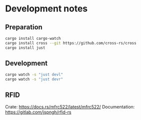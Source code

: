 # Development notes

## Preparation
```sh
cargo install cargo-watch
cargo install cross --git https://github.com/cross-rs/cross
cargo install just
```

## Development
```sh
cargo watch -s "just devl"
cargo watch -s "just devr"
```

## RFID

Crate: https://docs.rs/mfrc522/latest/mfrc522/
Documentation: https://gitlab.com/jspngh/rfid-rs
